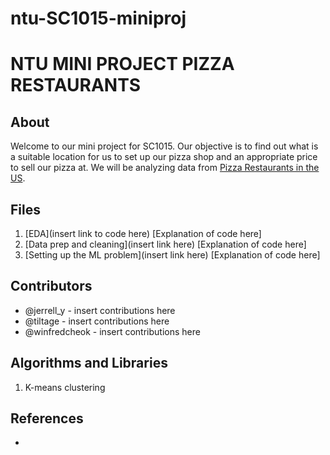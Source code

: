 # ntu-SC1015-miniproj



# NTU MINI PROJECT PIZZA RESTAURANTS

## About

Welcome to our mini project for SC1015. Our objective is to find out what is a suitable location for us to set up our pizza shop and an appropriate price to sell our pizza at. We will be analyzing data from [Pizza Restaurants in the US](https://www.kaggle.com/datasets/cid007/pizza-restaurants-us).

## Files
1. [EDA](insert link to code here)
[Explanation of code here]
2. [Data prep and cleaning](insert link here)
[Explanation of code here]
3. [Setting up the ML problem](insert link here)
[Explanation of code here]
  
## Contributors

- @jerrell_y - insert contributions here
- @tiltage - insert contributions here
- @winfredcheok - insert contributions here

## Algorithms and Libraries

1. K-means clustering



## References

- <insert link here>
